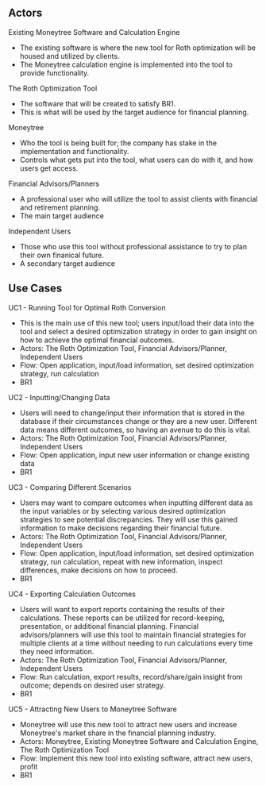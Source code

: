 ## Actors

Existing Moneytree Software and Calculation Engine
- The existing software is where the new tool for Roth optimization will be housed and utilized by clients.
- The Moneytree calculation engine is implemented into the tool to provide functionality.

The Roth Optimization Tool
- The software that will be created to satisfy BR1.
- This is what will be used by the target audience for financial planning.

Moneytree
- Who the tool is being built for; the company has stake in the implementation and functionality.
- Controls what gets put into the tool, what users can do with it, and how users get access.

Financial Advisors/Planners
- A professional user who will utilize the tool to assist clients with financial and retirement planning.
- The main target audience

Independent Users
- Those who use this tool without professional assistance to try to plan their own finanical future.
- A secondary target audience


## Use Cases

UC1 - Running Tool for Optimal Roth Conversion
- This is the main use of this new tool; users input/load their data into the tool and select a desired optimization strategy in order to gain insight on how to achieve the optimal financial outcomes. 
- Actors: The Roth Optimization Tool, Financial Advisors/Planner, Independent Users
- Flow: Open application, input/load information, set desired optimization strategy, run calculation
- BR1

UC2 - Inputting/Changing Data
- Users will need to change/input their information that is stored in the database if their circumstances change or they are a new user. Different data means different outcomes, so having an avenue to do this is vital.
- Actors: The Roth Optimization Tool, Financial Advisors/Planner, Independent Users
- Flow: Open application, input new user information or change existing data
- BR1

UC3 - Comparing Different Scenarios
- Users may want to compare outcomes when inputting different data as the input variables or by selecting various desired optimization strategies to see potential discrepancies. They will use this gained information to make decisions regarding their financial future.
- Actors: The Roth Optimization Tool, Financial Advisors/Planner, Independent Users
- Flow: Open application, input/load information, set desired optimization strategy, run calculation, repeat with new information, inspect differences, make decisions on how to proceed.
- BR1

UC4 - Exporting Calculation Outcomes
- Users will want to export reports containing the results of their calculations. These reports can be utilized for record-keeping, presentation, or additional financial planning. Financial advisors/planners will use this tool to maintain financial strategies for multiple clients at a time without needing to run calculations every time they need information.
- Actors: The Roth Optimization Tool, Financial Advisors/Planner, Independent Users
- Flow: Run calculation, export results, record/share/gain insight from outcome; depends on desired user strategy.
- BR1

UC5 - Attracting New Users to Moneytree Software
- Moneytree will use this new tool to attract new users and increase Moneytree's market share in the financial planning industry.
- Actors: Moneytree, Existing Moneytree Software and Calculation Engine, The Roth Optimization Tool
- Flow: Implement this new tool into existing software, attract new users, profit
- BR1

